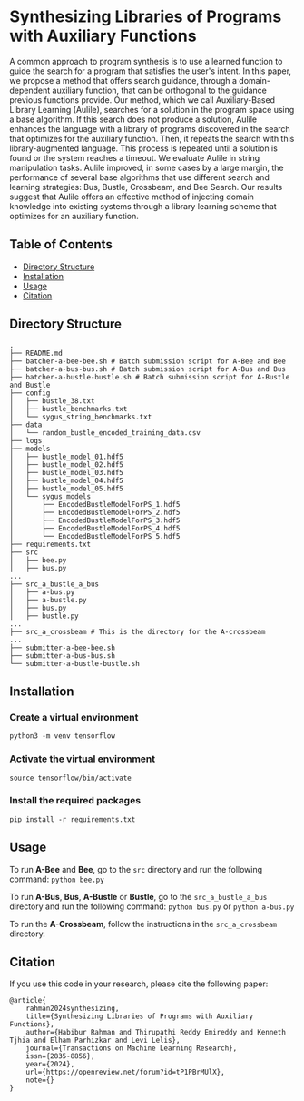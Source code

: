 # Synthesizing Libraries of Programs with Auxiliary Functions
A common approach to program synthesis is to use a learned function to guide the search for a program that satisfies the user's intent. In this paper, we propose a method that offers search guidance, through a domain-dependent auxiliary function, that can be orthogonal to the guidance previous functions provide. Our method, which we call Auxiliary-Based Library Learning (Aulile), searches for a solution in the program space using a base algorithm. If this search does not produce a solution, Aulile enhances the language with a library of programs discovered in the search that optimizes for the auxiliary function. Then, it repeats the search with this library-augmented language. This process is repeated until a solution is found or the system reaches a timeout. We evaluate Aulile in string manipulation tasks. Aulile improved, in some cases by a large margin, the performance of several base algorithms that use different search and learning strategies: Bus, Bustle, Crossbeam, and Bee Search. Our results suggest that Aulile offers an effective method of injecting domain knowledge into existing systems through a library learning scheme that optimizes for an auxiliary function.

## Table of Contents
- [Directory Structure](#directory-structure)
- [Installation](#installation)
- [Usage](#usage)
- [Citation](#citation)

## Directory Structure

```
.
├── README.md
├── batcher-a-bee-bee.sh # Batch submission script for A-Bee and Bee
├── batcher-a-bus-bus.sh # Batch submission script for A-Bus and Bus
├── batcher-a-bustle-bustle.sh # Batch submission script for A-Bustle and Bustle
├── config
│   ├── bustle_38.txt
│   ├── bustle_benchmarks.txt
│   └── sygus_string_benchmarks.txt
├── data
│   └── random_bustle_encoded_training_data.csv
├── logs
├── models
│   ├── bustle_model_01.hdf5
│   ├── bustle_model_02.hdf5
│   ├── bustle_model_03.hdf5
│   ├── bustle_model_04.hdf5
│   ├── bustle_model_05.hdf5
│   └── sygus_models
│       ├── EncodedBustleModelForPS_1.hdf5
│       ├── EncodedBustleModelForPS_2.hdf5
│       ├── EncodedBustleModelForPS_3.hdf5
│       ├── EncodedBustleModelForPS_4.hdf5
│       └── EncodedBustleModelForPS_5.hdf5
├── requirements.txt
├── src
│   ├── bee.py
│   ├── bus.py
...
├── src_a_bustle_a_bus
│   ├── a-bus.py
│   ├── a-bustle.py
│   ├── bus.py
│   ├── bustle.py
...
├── src_a_crossbeam # This is the directory for the A-crossbeam
...
├── submitter-a-bee-bee.sh
├── submitter-a-bus-bus.sh
└── submitter-a-bustle-bustle.sh
```

## Installation

### Create a virtual environment
`python3 -m venv tensorflow`

###  Activate the virtual environment
`source tensorflow/bin/activate`

### Install the required packages
`pip install -r requirements.txt`

## Usage

To run **A-Bee** and **Bee**, go to the `src` directory and run the following command:
`python bee.py`

To run **A-Bus**, **Bus**, **A-Bustle** or **Bustle**, go to the `src_a_bustle_a_bus` directory and run the following command:
`python bus.py` or `python a-bus.py`

To run the **A-Crossbeam**, follow the instructions in the `src_a_crossbeam` directory.

## Citation

If you use this code in your research, please cite the following paper:

```
@article{
    rahman2024synthesizing,
    title={Synthesizing Libraries of Programs with Auxiliary Functions},
    author={Habibur Rahman and Thirupathi Reddy Emireddy and Kenneth Tjhia and Elham Parhizkar and Levi Lelis},
    journal={Transactions on Machine Learning Research},
    issn={2835-8856},
    year={2024},
    url={https://openreview.net/forum?id=tP1PBrMUlX},
    note={}
}
```
